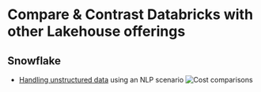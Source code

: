 # Compare & Contrast Databricks with other Lakehouse offerings

## Snowflake
- [Handling unstructured data](https://medium.com/@dave.radford/the-cost-of-unstructured-data-4d862e93031b) using an NLP scenario
![Cost comparisons](https://miro.medium.com/max/2400/0*I9o93xQ5cPpJnkAz)

